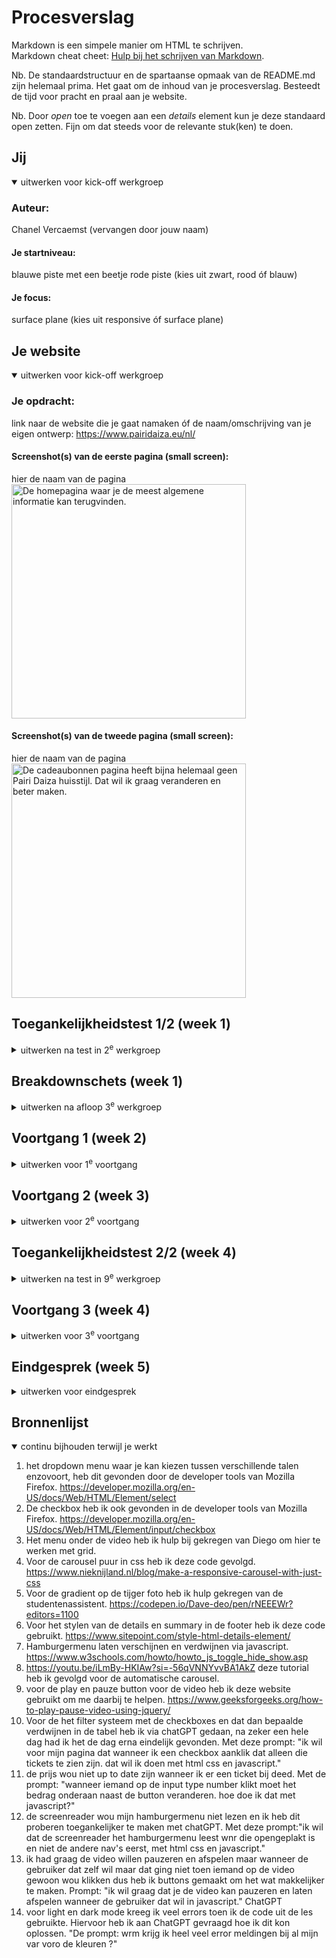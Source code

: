 # Procesverslag
Markdown is een simpele manier om HTML te schrijven.  
Markdown cheat cheet: [Hulp bij het schrijven van Markdown](https://github.com/adam-p/markdown-here/wiki/Markdown-Cheatsheet).

Nb. De standaardstructuur en de spartaanse opmaak van de README.md zijn helemaal prima. Het gaat om de inhoud van je procesverslag. Besteedt de tijd voor pracht en praal aan je website.

Nb. Door *open* toe te voegen aan een *details* element kun je deze standaard open zetten. Fijn om dat steeds voor de relevante stuk(ken) te doen.





## Jij

<details open>
  <summary>uitwerken voor kick-off werkgroep</summary>

  ### Auteur:
  Chanel Vercaemst (vervangen door jouw naam)

  #### Je startniveau:
  blauwe piste met een beetje rode piste (kies uit zwart, rood óf blauw)

  #### Je focus:
  surface plane (kies uit responsive óf surface plane)
 
</details>





## Je website

<details open>
  <summary>uitwerken voor kick-off werkgroep</summary>

  ### Je opdracht:
  link naar de website die je gaat namaken óf de naam/omschrijving van je eigen ontwerp: https://www.pairidaiza.eu/nl/

  #### Screenshot(s) van de eerste pagina (small screen): 
  hier de naam van de pagina  
  <img src="readme-images/PairiDaiza_Home.png" width="375px" alt="De homepagina waar je de meest algemene informatie kan terugvinden.">

  #### Screenshot(s) van de tweede pagina (small screen):
  hier de naam van de pagina  
  <img src="readme-images/PairiDaiza_cadeaubonnen.png" width="375px" alt="De cadeaubonnen pagina heeft bijna helemaal geen Pairi Daiza huisstijl. Dat wil ik graag veranderen en beter maken.">
 
</details>



## Toegankelijkheidstest 1/2 (week 1)

<details>
  <summary>uitwerken na test in 2<sup>e</sup> werkgroep</summary>

  ### Bevindingen
  Lijst met je bevindingen die in de test naar voren kwamen:
  Eigen website (Pairi Daiza)
  - Verschillende buttons hebben niet een betekenis gekregen, dus weet de gebruiker niet wat de button voor functie heeft in de navigatie.
  - De galerij met slider krijgt geen duidelijke naam en de gebruiker weet niet dat het een galerij is waar je door kan schuiven naar rechts.
  - Heel veel afbeeldingen worden zo maar overgeslagen.
  - De afbeeldingen hebben ook geen uitleg over wat er te zien is op de afbeeldingen.
  - Het is best wel lastig met de sneltoetsen te navigeren om alles te horen.
  - De structuur van de website via de screenreader klopt wel van boven naar beneden.
 <img src="readme-images/FED 24-25 - Blok 1 - WCAG checklist_ChanelVercaemst_Pagina_1.png" alt="WCAG pagina 1">

  <img src="readme-images/FED 24-25 - Blok 1 - WCAG checklist_ChanelVercaemst_Pagina_2.png" alt="WCAG pagina 2">

  <img src="readme-images/FED 24-25 - Blok 1 - WCAG checklist_ChanelVercaemst_Pagina_3.png" alt="WCAG pagina 3">

  <img src="readme-images/FED 24-25 - Blok 1 - WCAG checklist_ChanelVercaemst_Pagina_4.png" alt="WCAG pagina 4">

  <img src="readme-images/FED 24-25 - Blok 1 - WCAG checklist_ChanelVercaemst_Pagina_5.png" alt="WCAG pagina 5">


Ingmar's website (Hema)
  - De navigatie klopt maar de reader gaat eerst naar het logo terwijl er nog linkjes boven staan.
  - Wanneer de reader bij het winkelmandje komt begint hij gelijk over het inloggen, terwijl dat nog nergens te zien is op de website.
  - Hij raakt helemaal in de war bij het begin.
  

</details>



## Breakdownschets (week 1)

<details>
  <summary>uitwerken na afloop 3<sup>e</sup> werkgroep</summary>

  ### de hele pagina: 
  <img src="readme-images/breakdownschets_1.jpg" width="375px" alt="breakdown van de hele pagina">
  <img src="readme-images/breakdownschets_2.jpg" width="375px" alt="breakdown van de hele pagina">
  <img src="readme-images/breakdownschets_3.jpg" width="375px" alt="breakdown van de hele pagina">

  ### dynamisch deel (bijv menu): 
  <img src="readme-images/navigatie_breakdownschets.png" width="375px" alt="breakdown van een dynamisch deel, de navigatie met en hamburgermenu">

  ### wellicht nog een dynamisch deel (bijv filter): 
  <img src="readme-images/inschrijfformulier_breakdownschets.png" width="375px" alt="breakdown van het inschrijfformulier">

</details>





## Voortgang 1 (week 2)

<details>
  <summary>uitwerken voor 1<sup>e</sup> voortgang</summary>

  ### Stand van zaken
  Het ging vooral lastig met de h1 en h2 aanduiden, want ik helemaal naar de h6.
  Ik weet niet waarom ik zo veel lijstjes heb.


  ### Agenda voor meeting
  samen met je groepje opstellen

  | student 1      | student 2          | student 3    | student 4        |
  | ---            | ---                | ---          | ---              |
  | dit bespreken  | en dit             | en ik dit    | en dan ik dat    |
  | en dat ook nog | dit als er tijd is | nog een punt | dit wil ik zeker |
  | ...            | ...                | ...          | ...              |
    Hamburgermenu

  ### Verslag van meeting
  hier na afloop snel de uitkomsten van de meeting vastleggen

  - hamburgermenu, zeker de oefening doen die het meest op je eigen menu lijkt.
  - goed opgebouwde semantische html, goede omkadering van html doet al het meeste.
  - toegankelijkheidstest mag uitgebreider.
  - alles uitklappen en dat in de html zetten.
  - Niet alles hoeft in lijstjes.
  - H1 mag toegevoegd worden, je kan display none. Je kan hem in een boxje. paginatitel is wel fijn voor de screenreader.
  - H2 kunnen apart gestyled worden met class.
  - H3 is alleen wanneer in h2 er weer een ander onderdeel.
  - Classes gebruiken waar het logisch, correct is en waar je niks anders kan gebruiken.
  - img:nth of type (odd/even) kan ook voor even en oneven img, ...

</details>





## Voortgang 2 (week 3)

<details>
  <summary>uitwerken voor 2<sup>e</sup> voortgang</summary>

  ### Stand van zaken
  Verschillende css die ik doe, gaat ook op andere h2 bijvoorbeeld en dan moet ik die een class geven maar soms veranderde die andere h2 toch niet en dat zorgde best wel voor veel tijd verlies.

  Het maken van het menu onder de video was best wel een uitdaging waar ik toch meer dan een half uur aan heb gezeten samen met Diego. 

  Dingen zoals de nav ging best oke, alleen heb ik een dropdown menu die ik nog moet stylen.

  De footer ging ook best goed, ik moet wel nog iedere details stylen.

  Daarnaast heb ik 3 verschillende carousels en de tweede ging goed, maar de eerste heeft bolletjes onder de carousel maar dat wil maar niet lukken en ik weet echt niet waar ik een goede handleiding hiervoor kan vinden.
  Daarnaast is de derde carousel een automatische die in een loop doorloopt maar dat kan ik ook niet vinden.

  Ik moet ook nog het hamburgermenu maken.

  Ik moet nog de css doen voor de tweede pagina maar ik denk dat dat makkelijker zal verlopen. Het zal eerder de animatie zijn voor het winkelmandje waar ik mee ga zitten.
  


  ### Agenda voor meeting
  samen met je groepje opstellen

  | student 1      | student 2          | student 3    | student 4        |
  | ---            | ---                | ---          | ---              |
  | dit bespreken  | en dit             | en ik dit    | en dan ik dat    |
  | en dat ook nog | dit als er tijd is | nog een punt | dit wil ik zeker |
  | ...            | ...                | ...          | ...              |


  ### Verslag van meeting
  hier na afloop snel de uitkomsten van de meeting vastleggen

  - css clip-path maker voor hamburgermenu vanuit een hoek.
  - main een class geven zo om makkelijk te stylen voor de tweede pagina.
  - een tutorial gekregen om mijn carousel automatisch te maken van David.
  - 

</details>





## Toegankelijkheidstest 2/2 (week 4)

<details>
  <summary>uitwerken na test in 9<sup>e</sup> werkgroep</summary>

  ### Bevindingen
  Lijst met je bevindingen die in de test naar voren kwamen (geef ook aan wat er verbeterd is):

  ik heb alles ingevuld in de pdf met bevindingen.
  <img src="readme-images/FED 24-25 - Blok 1 - WCAG checklist_ChanelVercaemst _eigenwebsite_Pagina_1.png" alt="WCAG pagina 1">

  <img src="readme-images/FED 24-25 - Blok 1 - WCAG checklist_ChanelVercaemst _eigenwebsite_Pagina_2.png" alt="WCAG pagina 2">

  <img src="readme-images/FED 24-25 - Blok 1 - WCAG checklist_ChanelVercaemst _eigenwebsite_Pagina_3.png" alt="WCAG pagina 3">

  <img src="readme-images/FED 24-25 - Blok 1 - WCAG checklist_ChanelVercaemst _eigenwebsite_Pagina_4.png" alt="WCAG pagina 4">

  <img src="readme-images/FED 24-25 - Blok 1 - WCAG checklist_ChanelVercaemst _eigenwebsite_Pagina_5.png" alt="WCAG pagina 5">
</details>



## Voortgang 3 (week 4)

<details>
  <summary>uitwerken voor 3<sup>e</sup> voortgang</summary>

  ### Stand van zaken
  1. Bij de footer is er een vierkant waar je op 4 verschillende links kan klikken. Het lukt me niet met grid om de pijl en de tekst op de juiste plaats te zetten.
  <img src="/readme-images/footer_vierkant.png" alt="klikbare elementen in een vierkant">
  2. De automatische carousel gaat automatisch maar de list items willen niet dupliceren en zo in loop afspelen en ook de carousel neemt meer dan de grootte van het scherm in.
   <img src="/readme-images/automatische_carousel.png" alt="carousel die in loop blijft doorspelen">
  3. ik heb ook nog een inschrijvingsformulier die ik moet maken die ik bijna vergeten was.
  4. de tweede pagina moet ik nog de nav in de footer aanpassen en het winkelmandje een animatie geven wanneer iets toevoegd aan je winkelmandje.
  5. light en dark mode moet ik nog toevoegen.
  6. Ik ga ook nog aan de video toevoegen dat er kan gekozen worden om de video te pauzeren.
  7. de reduced motion wil ik ook nog toevoegen aan mijn website.
  8. Als laatste heb ik nog de eerste carousel die bolletjes moet hebben eronder om te kunnen klikken naar een afbeelding in de carousel.


  ### Agenda voor meeting
  samen met je groepje opstellen

  | student 1      | student 2          | student 3    | student 4        |
  | ---            | ---                | ---          | ---              |
  | dit bespreken  | en dit             | en ik dit    | en dan ik dat    |
  | en dat ook nog | dit als er tijd is | nog een punt | dit wil ik zeker |
  | ...            | ...                | ...          | ...              |


  ### Verslag van meeting
  hier na afloop snel de uitkomsten van de meeting vastleggen

  - animatie afmaken dus bv. als er iets in het winkelmandje komt dat de button iets doet zoals met :focus, ...
  - focus eerst op de makkelijke dingen en wanneer ik tijd heb kan ik verder doen met de carousel.
  - ook goed mijn bronnen bijhouden
  - surface plane opties goed bekijken en wat ik ga doen kiezen.

</details>



## Eindgesprek (week 5)

<details>
  <summary>uitwerken voor eindgesprek</summary>

  ### Je uitkomst - karakteristiek screenshots:
  <img src="readme-images/uikomst_pagina1_ChanelVercaemst_Pairi Daiza.png" width="375px" alt="uitkomst opdracht 1, pagina 1">
  <img src="readme-images/uitkomst_pagina2_ChanelVercaemst_PairiDaiza.png" width="375px" alt="uitkomst opdracht 1, pagina 2">


  ### Dit ging goed/Heb ik geleerd: 
  Korte omschrijving met plaatjes
  Ik ben blij dat toen mijn hamburgermenu werkte dat ik wist hoe ik mijn inschrijvingsformulier moest doen.
  Het was ook interessant om te leren dat je veel toegankelijker kan zijn door aria-label te gebruiken.
  Ik vond het ook interessant om te leren over filter systemen ook al was het best wel moeilijk om daarvoor code te vinden die ik begrijp want het wordt als snel ingewikkeld.
  Daarnaast vond het het ook cool dat het scrollen met de navigatiebalk ook wel kan met niet veel lijntjes code.
  Ook de automatische carousel was interessant ook al wil de loop dat oneindig loopt niet werken de animatie werkt wel!

  <img src="readme-images/dummy-plaatje.jpg" width="375px" alt="top">


  ### Dit was lastig/Is niet gelukt:
  Korte omschrijving met plaatjes

  Ik had graag willen hebben dat bij mijn inschrijfformulier dat ik daar een foutmelding kreeg wanneer iets niet goed was ingevuld maar dat lukte me uiteindelijk niet meer. En ik had graag ook nog een pop-up willen maken wanneer de inschrijving gelukt is. Maar daar ben ik niet meer aan toe gekomen.

  <img src="readme-images/dummy-plaatje.jpg" width="375px" alt="bummer">
</details>





## Bronnenlijst

<details open>
  <summary>continu bijhouden terwijl je werkt</summary>

  1. het dropdown menu waar je kan kiezen tussen verschillende talen enzovoort, heb dit gevonden door de developer tools van Mozilla Firefox. https://developer.mozilla.org/en-US/docs/Web/HTML/Element/select 
  2. De checkbox heb ik ook gevonden in de developer tools van Mozilla Firefox. https://developer.mozilla.org/en-US/docs/Web/HTML/Element/input/checkbox 
  3. Het menu onder de video heb ik hulp bij gekregen van Diego om hier te werken met grid.
  4. Voor de carousel puur in css heb ik deze code gevolgd. https://www.nieknijland.nl/blog/make-a-responsive-carousel-with-just-css
  5. Voor de gradient op de tijger foto heb ik hulp gekregen van de studentenassistent. https://codepen.io/Dave-deo/pen/rNEEEWr?editors=1100 
  6. Voor het stylen van de details en summary in de footer heb ik deze code gebruikt. https://www.sitepoint.com/style-html-details-element/ 
  7.  Hamburgermenu laten verschijnen en verdwijnen via javascript. https://www.w3schools.com/howto/howto_js_toggle_hide_show.asp
  8. https://youtu.be/iLmBy-HKIAw?si=-56qVNNYvvBA1AkZ deze tutorial heb ik gevolgd voor de automatische carousel.
  9. voor de play en pauze button voor de video heb ik deze website gebruikt om me daarbij te helpen. https://www.geeksforgeeks.org/how-to-play-pause-video-using-jquery/
  10. Voor de het filter systeem met de checkboxes en dat dan bepaalde verdwijnen in de tabel heb ik via chatGPT gedaan, na zeker een hele dag had ik het de dag erna eindelijk gevonden. Met deze prompt: "ik wil voor mijn pagina dat wanneer ik een checkbox aanklik dat alleen die tickets te zien zijn. dat wil ik doen met html css en javascript."
  11. de prijs wou niet up to date zijn wanneer ik er een ticket bij deed. Met de prompt: "wanneer iemand op de input type number klikt moet het bedrag onderaan naast de button veranderen. hoe doe ik dat met javascript?"
  12. de screenreader wou mijn hamburgermenu niet lezen en ik heb dit proberen toegankelijker te maken met chatGPT. Met deze prompt:"ik wil dat de screenreader het hamburgermenu leest wnr die opengeplakt is en niet de andere nav's eerst, met html css en javascript." 
  13. ik had graag de video willen pauzeren en afspelen maar wanneer de gebruiker dat zelf wil maar dat ging niet toen iemand op de video gewoon wou klikken dus heb ik buttons gemaakt om het wat makkelijker te maken. Prompt: "ik wil graag dat je de video kan pauzeren en laten afspelen wanneer de gebruiker dat wil in javascript." ChatGPT
  14. voor light en dark mode kreeg ik veel errors toen ik de code uit de les gebruikte. Hiervoor heb ik aan ChatGPT gevraagd hoe ik dit kon oplossen. "De prompt: wrm krijg ik heel veel error meldingen bij al mijn var voro de kleuren ?"
</details>